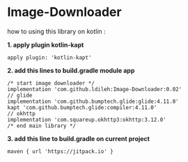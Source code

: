 # Image-Downloader

how to using this library on kotlin :

**1. apply plugin kotlin-kapt**
```
apply plugin: 'kotlin-kapt'
```
**2. add this lines to build.gradle module app**
```
/* start image downloader */
implementation 'com.github.ldileh:Image-Downloader:0.02'
// glide
implementation 'com.github.bumptech.glide:glide:4.11.0'
kapt 'com.github.bumptech.glide:compiler:4.11.0'
// okhttp
implementation 'com.squareup.okhttp3:okhttp:3.12.0'
/* end main library */
```
**3. add this line to build.gradle on current project**
```
maven { url 'https://jitpack.io' }
```
